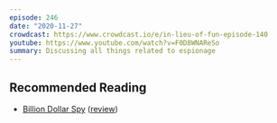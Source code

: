 ```yaml
---
episode: 246
date: "2020-11-27"
crowdcast: https://www.crowdcast.io/e/in-lieu-of-fun-episode-140
youtube: https://www.youtube.com/watch?v=F0D8WNAReSo
summary: Discussing all things related to espionage
---
```


## Recommended Reading

- [Billion Dollar Spy](https://www.davidehoffman.com/)
  ([review](https://www.lawfareblog.com/true-cold-war-spy-thriller-contemporary-relevance))
